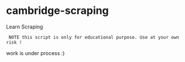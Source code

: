 # cambridge-scraping
Learn Scraping


``` NOTE this script is only for educational purpose. Use at your own risk !```

work is under process :) 
